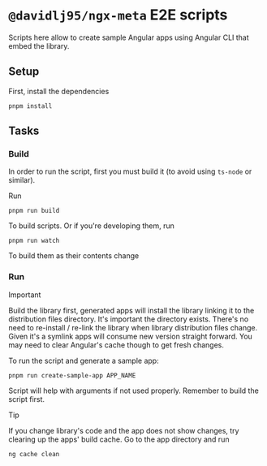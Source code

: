 # `@davidlj95/ngx-meta` E2E scripts

Scripts here allow to create sample Angular apps using Angular CLI that embed the library.

## Setup

First, install the dependencies

```shell
pnpm install
```

## Tasks

### Build

In order to run the script, first you must build it (to avoid using `ts-node` or similar).

Run

```shell
pnpm run build
```

To build scripts. Or if you're developing them, run

```shell
pnpm run watch
```

To build them as their contents change

### Run

> [!IMPORTANT]
> Build the library first, generated apps will install the library linking it to the distribution files directory. It's important the directory exists. There's no need to re-install / re-link the library when library distribution files change. Given it's a symlink apps will consume new version straight forward. You may need to clear Angular's cache though to get fresh changes.

To run the script and generate a sample app:

```shell
pnpm run create-sample-app APP_NAME
```

Script will help with arguments if not used properly. Remember to build the script first.

> [!TIP]
> If you change library's code and the app does not show changes, try clearing up the apps' build cache. Go to the app directory and run
>
> ```sh
> ng cache clean
> ```
